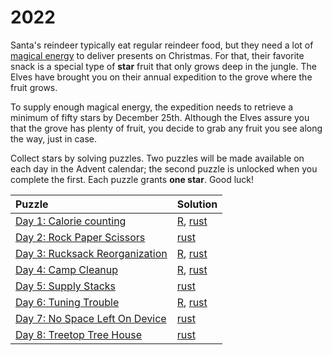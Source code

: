 # 2022

Santa's reindeer typically eat regular reindeer food, but they need a lot of [magical energy](https://adventofcode.com/2018/day/25) to deliver presents on Christmas. For that, their favorite snack is a special type of **star** fruit that only grows deep in the jungle. The Elves have brought you on their annual expedition to the grove where the fruit grows.

To supply enough magical energy, the expedition needs to retrieve a minimum of fifty stars by December 25th. Although the Elves assure you that the grove has plenty of fruit, you decide to grab any fruit you see along the way, just in case.

Collect stars by solving puzzles. Two puzzles will be made available on each day in the Advent calendar; the second puzzle is unlocked when you complete the first. Each puzzle grants **one star**. Good luck!

| Puzzle                                           | Solution                                             |
|:-------------------------------------------------|:-----------------------------------------------------|
| [Day 1: Calorie counting](./01/README.md)        | [R](./01/R/README.md), [rust](./01/rust/src/main.rs) |
| [Day 2: Rock Paper Scissors](./02/README.md)     | [rust](./02/rust/src/main.rs)                        |
| [Day 3: Rucksack Reorganization](./03/README.md) | [R](./03/R/main.R), [rust](./03/rust/src/main.rs)    |
| [Day 4: Camp Cleanup](./04/README.md)            | [R](./04/R/main.R), [rust](./04/rust/src/main.rs)    |
| [Day 5: Supply Stacks](./05/README.md)           | [rust](./05/rust/src/main.rs)                        |
| [Day 6: Tuning Trouble](./06/README.md)          | [R](./06/R/main.R), [rust](./06/rust/src/main.rs)    |
| [Day 7: No Space Left On Device](./07/README.md) | [rust](./07/rust/src/main.rs)                        |
| [Day 8: Treetop Tree House](./08/README.md)      | [rust](./08/rust/src/main.rs)                        |
